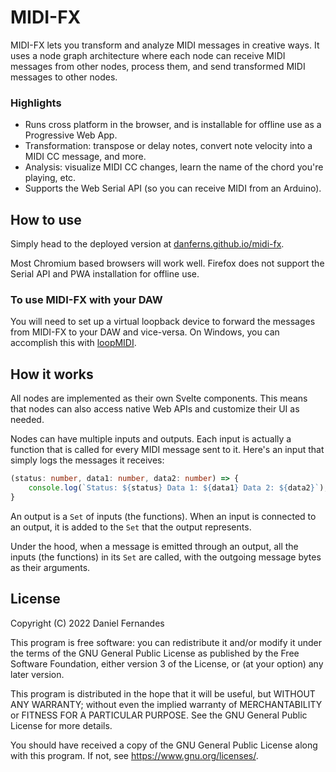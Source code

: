 # MIDI-FX

MIDI-FX lets you transform and analyze MIDI messages in creative ways. It uses a node graph architecture where each node can receive MIDI messages from other nodes, process them, and send transformed MIDI messages to other nodes. 

### Highlights

- Runs cross platform in the browser, and is installable for offline use as a Progressive Web App.
- Transformation: transpose or delay notes, convert note velocity into a MIDI CC message, and more.
- Analysis: visualize MIDI CC changes, learn the name of the chord you're playing, etc. 
- Supports the Web Serial API (so you can receive MIDI from an Arduino).

## How to use

Simply head to the deployed version at [danferns.github.io/midi-fx](https://danferns.github.io/midi-fx/).

Most Chromium based browsers will work well. Firefox does not support the Serial API and PWA installation for offline use.

### To use MIDI-FX with your DAW

You will need to set up a virtual loopback device to forward the messages from MIDI-FX to your DAW and vice-versa. On Windows, you can accomplish this with [loopMIDI](https://www.tobias-erichsen.de/software/loopmidi.html).

## How it works

All nodes are implemented as their own Svelte components. This means that nodes can also access native Web APIs and customize their UI as needed. 

Nodes can have multiple inputs and outputs. Each input is actually a function that is called for every MIDI message sent to it. Here's an input that simply logs the messages it receives:

```ts
(status: number, data1: number, data2: number) => {
    console.log(`Status: ${status} Data 1: ${data1} Data 2: ${data2}`);
}
```

An output is a `Set` of inputs (the functions). When an input is connected to an output, it is added to the `Set` that the output represents. 

Under the hood, when a message is emitted through an output, all the inputs (the functions) in its `Set` are called, with the outgoing message bytes as their arguments.

## License

Copyright (C) 2022 Daniel Fernandes

This program is free software: you can redistribute it and/or modify
it under the terms of the GNU General Public License as published by
the Free Software Foundation, either version 3 of the License, or
(at your option) any later version.

This program is distributed in the hope that it will be useful,
but WITHOUT ANY WARRANTY; without even the implied warranty of
MERCHANTABILITY or FITNESS FOR A PARTICULAR PURPOSE.  See the
GNU General Public License for more details.

You should have received a copy of the GNU General Public License
along with this program.  If not, see <https://www.gnu.org/licenses/>.